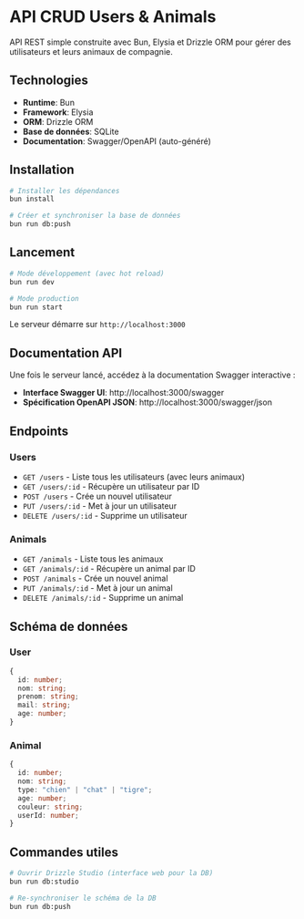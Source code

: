 # API CRUD Users & Animals

API REST simple construite avec Bun, Elysia et Drizzle ORM pour gérer des utilisateurs et leurs animaux de compagnie.

## Technologies

- **Runtime**: Bun
- **Framework**: Elysia
- **ORM**: Drizzle ORM
- **Base de données**: SQLite
- **Documentation**: Swagger/OpenAPI (auto-généré)

## Installation

```bash
# Installer les dépendances
bun install

# Créer et synchroniser la base de données
bun run db:push
```

## Lancement

```bash
# Mode développement (avec hot reload)
bun run dev

# Mode production
bun run start
```

Le serveur démarre sur `http://localhost:3000`

## Documentation API

Une fois le serveur lancé, accédez à la documentation Swagger interactive :

- **Interface Swagger UI**: http://localhost:3000/swagger
- **Spécification OpenAPI JSON**: http://localhost:3000/swagger/json

## Endpoints

### Users

- `GET /users` - Liste tous les utilisateurs (avec leurs animaux)
- `GET /users/:id` - Récupère un utilisateur par ID
- `POST /users` - Crée un nouvel utilisateur
- `PUT /users/:id` - Met à jour un utilisateur
- `DELETE /users/:id` - Supprime un utilisateur

### Animals

- `GET /animals` - Liste tous les animaux
- `GET /animals/:id` - Récupère un animal par ID
- `POST /animals` - Crée un nouvel animal
- `PUT /animals/:id` - Met à jour un animal
- `DELETE /animals/:id` - Supprime un animal

## Schéma de données

### User

```typescript
{
  id: number;
  nom: string;
  prenom: string;
  mail: string;
  age: number;
}
```

### Animal

```typescript
{
  id: number;
  nom: string;
  type: "chien" | "chat" | "tigre";
  age: number;
  couleur: string;
  userId: number;
}
```

## Commandes utiles

```bash
# Ouvrir Drizzle Studio (interface web pour la DB)
bun run db:studio

# Re-synchroniser le schéma de la DB
bun run db:push
```
